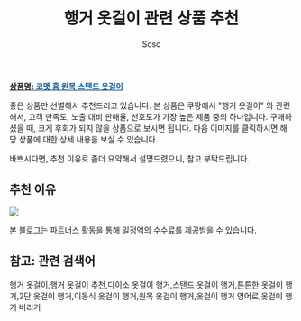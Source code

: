 ﻿---
layout: post
title:  "행거 옷걸이 관련 상품 추천"
author: Soso
categories: [ 가구/인테리어 ]
tags: [행거 옷걸이,행거 옷걸이 추천,다이소 옷걸이 행거,스탠드 옷걸이 행거,튼튼한 옷걸이 행거,2단 옷걸이 행거,이동식 옷걸이 행거,원목 옷걸이 행거,옷걸이 행거 영어로,옷걸이 행거 버리기]
image: https://ads-partners.coupang.com/image1/OW0cFGBPsdz-5eO4Oc-5IjQmcfPzFx8E3AnedBChsi_5kDzFk_Np8aC8Z3o-4Fn-gjasOA5q1v5OC8khXDesQdIghHMISwx6XdwWWe59fBYpuh7wqWcB82WdLIhgQPdlWBydwhVGnzCWKSwn1b-uP-5aL5XhtyAxNOFjUFdMG_hf1xFFO5bdNeZ7Es4uoZqrAp2ExaYuRHOPLuXH6iTErISknq24BvA3gHqLEAVOlKmq11tsENK63DWz0JVSbQd0K9-WcLMJLpLwTpIMBU-SWgrB 
description: "쿠팡에서 행거 옷걸이 관련 상품으로 가장 고객 선호도가 높은 제품 중 하나입니다."
---

<a href="https://link.coupang.com/re/AFFSDP?lptag=AF5673682&pageKey=6624308400&itemId=15074376851&vendorItemId=82296611347&traceid=V0-153-c6cc1eb15c18f601&requestid=20231102082118085250946584&token=31850C%7CMIXED"><b>상품명: <font color='#01579B'>코멧 홈 원목 스탠드 옷걸이</font></b></a>

좋은 상품만 선별해서 추천드리고 있습니다.
본 상품은 쿠팡에서 "행거 옷걸이" 와 관련해서, 고객 만족도, 노출 대비 판매율, 선호도가 가장 높은 제품 중의 하나입니다.
구매하셨을 때, 크게 후회가 되지 않을 상품으로 보시면 됩니다. 
다음 이미지를 클릭하시면 해당 상품에 대한 상세 내용을 보실 수 있습니다.

바쁘시다면, 추천 이유로 좀더 요약해서 설명드렸으니, 참고 부탁드립니다.

## 추천 이유 

<a href="https://link.coupang.com/re/AFFSDP?lptag=AF5673682&pageKey=6624308400&itemId=15074376851&vendorItemId=82296611347&traceid=V0-153-c6cc1eb15c18f601&requestid=20231102082118085250946584&token=31850C%7CMIXED"><img src="https://thumbnail6.coupangcdn.com/thumbnails/remote/q89/image/retail/images/3207701831529957-338a9733-5143-4594-bed3-d836206dfdbc.jpg"></a> 

본 블로그는 파트너스 활동을 통해 일정액의 수수료를 제공받을 수 있습니다.

## 참고: 관련 검색어    
행거 옷걸이,행거 옷걸이 추천,다이소 옷걸이 행거,스탠드 옷걸이 행거,튼튼한 옷걸이 행거,2단 옷걸이 행거,이동식 옷걸이 행거,원목 옷걸이 행거,옷걸이 행거 영어로,옷걸이 행거 버리기